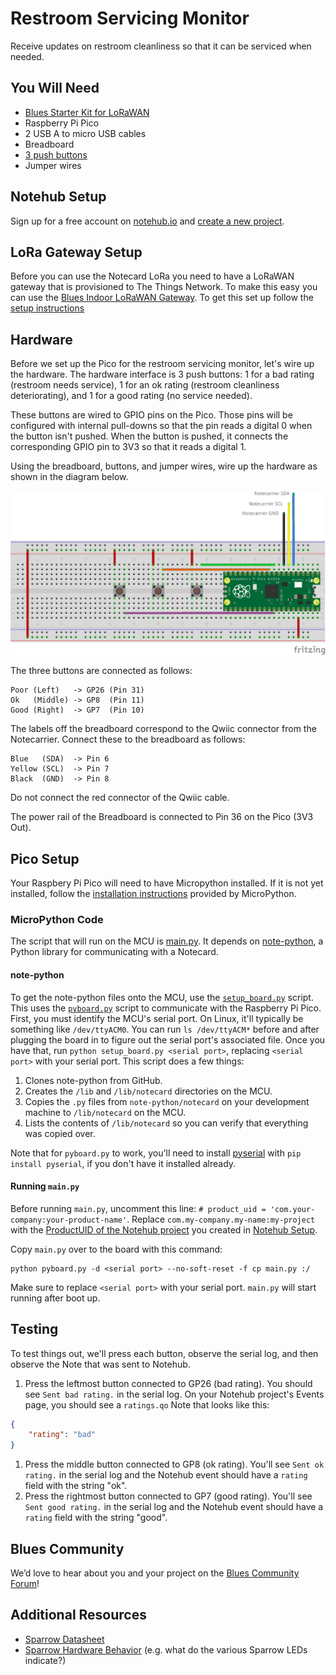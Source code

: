 # Restroom Servicing Monitor

Receive updates on restroom cleanliness so that it can be serviced when needed.

## You Will Need

* [Blues Starter Kit for LoRaWAN](https://shop.blues.com/products/blues-starter-kit-lorawan)
* Raspberry Pi Pico
* 2 USB A to micro USB cables
* Breadboard
* [3 push buttons](https://www.sparkfun.com/products/14460)
* Jumper wires

## Notehub Setup

Sign up for a free account on [notehub.io](https://notehub.io) and [create a new project](https://dev.blues.io/quickstart/notecard-quickstart/notecard-and-notecarrier-pi/#set-up-notehub).

## LoRa Gateway Setup

Before you can use the Notecard LoRa you need to have a LoRaWAN gateway that is provisioned to The Things Network.  To make this easy you can use the [Blues Indoor LoRaWAN Gateway](https://shop.blues.com/products/blues-starter-kit-lorawan).  To get this set up follow the [setup instructions](https://dev.blues.io/lora/connecting-to-a-lorawan-gateway/)


## Hardware

Before we set up the Pico for the restroom servicing monitor, let's wire up the hardware. The hardware interface is 3 push buttons: 1 for a bad rating (restroom needs service), 1 for an ok rating (restroom cleanliness deteriorating), and 1 for a good rating (no service needed).

These buttons are wired to GPIO pins on the Pico. Those pins will be configured with internal pull-downs so that the pin reads a digital 0 when the button isn't pushed. When the button is pushed, it connects the corresponding GPIO pin to 3V3 so that it reads a digital 1.

Using the breadboard, buttons, and jumper wires, wire up the hardware as shown in the diagram below.

![breadboard wiring](images/restroom-monitor-breadboard.png "Breadboard Wiring")

The three buttons are connected as follows:

    Poor (Left)   -> GP26 (Pin 31)
    Ok   (Middle) -> GP8  (Pin 11)
    Good (Right)  -> GP7  (Pin 10)

The labels off the breadboard correspond to the Qwiic connector from the Notecarrier. Connect these to the breadboard as follows:

    Blue   (SDA)  -> Pin 6
    Yellow (SCL)  -> Pin 7
    Black  (GND)  -> Pin 8

Do not connect the red connector of the Qwiic cable.

The power rail of the Breadboard is connected to Pin 36 on the Pico (3V3 Out).

## Pico Setup

Your Raspbery Pi Pico will need to have Micropython installed.  If it is not yet installed, follow the [installation instructions](https://micropython.org/download/RPI_PICO/) provided by MicroPython.

### MicroPython Code

The script that will run on the MCU is [main.py](main.py). It depends on [note-python](https://github.com/blues/note-python), a Python library for communicating with a Notecard.

#### note-python

To get the note-python files onto the MCU, use the [`setup_board.py`](setup_board.py) script. This uses the [`pyboard.py`](pyboard.py) script to communicate with the Raspberry Pi Pico. First, you must identify the MCU's serial port. On Linux, it'll typically be something like `/dev/ttyACM0`. You can run `ls /dev/ttyACM*` before and after plugging the board in to figure out the serial port's associated file. Once you have that, run `python setup_board.py <serial port>`, replacing `<serial port>` with your serial port. This script does a few things:

1. Clones note-python from GitHub.
2. Creates the `/lib` and `/lib/notecard` directories on the MCU.
3. Copies the `.py` files from `note-python/notecard` on your development machine to `/lib/notecard` on the MCU.
4. Lists the contents of `/lib/notecard` so you can verify that everything was copied over.

Note that for `pyboard.py` to work, you'll need to install [pyserial](https://pypi.org/project/pyserial/) with `pip install pyserial`, if you don't have it installed already.

#### Running `main.py`

Before running `main.py`, uncomment this line: `# product_uid = 'com.your-company:your-product-name'`. Replace `com.my-company.my-name:my-project` with the [ProductUID of the Notehub project](https://dev.blues.io/notehub/notehub-walkthrough/#finding-a-productuid) you created in [Notehub Setup](#notehub-setup).

Copy `main.py` over to the board with this command:

```
python pyboard.py -d <serial port> --no-soft-reset -f cp main.py :/
```

Make sure to replace `<serial port>` with your serial port. `main.py` will start running after boot up.
   


## Testing

To test things out, we'll press each button, observe the serial log, and then observe the Note that was sent to Notehub.

1. Press the leftmost button connected to GP26 (bad rating). You should see `Sent bad rating.` in the serial log. On your Notehub project's Events page, you should see a `ratings.qo` Note that looks like this:

```json
{
    "rating": "bad"
}
```

1. Press the middle button connected to GP8 (ok rating). You'll see `Sent ok rating.` in the serial log and the Notehub event should have a `rating` field with the string "ok".
1. Press the rightmost button connected to GP7 (good rating). You'll see `Sent good rating.` in the serial log and the Notehub event should have a `rating` field with the string "good".

## Blues Community

We’d love to hear about you and your project on the [Blues Community Forum](https://discuss.blues.io/)!

## Additional Resources

* [Sparrow Datasheet](https://dev.blues.io/datasheets/sparrow-datasheet/)
* [Sparrow Hardware Behavior](https://dev.blues.io/sparrow/sparrow-hardware-behavior/) (e.g. what do the various Sparrow LEDs indicate?)
